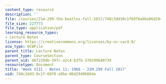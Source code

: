 ```yaml
---
content_type: resource
description: ''
file: /courses/21m-299-the-beatles-fall-2017/748c3dd30c1f69f8a9be06d29496664e_MIT21M_299F17_Notes11.pdf
file_size: 227773
file_type: application/pdf
learning_resource_types:
- Lecture Notes
license: https://creativecommons.org/licenses/by-nc-sa/4.0/
ocw_type: OCWFile
parent_title: Lecture Notes
parent_type: CourseSection
parent_uid: d6f2204b-39fc-a2c4-b3fb-370199b40739
resourcetype: Document
title: 'Week VIII - Notes 11: 1966 - 21M.299 Fall 2017'
uid: 748c3dd3-0c1f-69f8-a9be-06d29496664e
---
```

